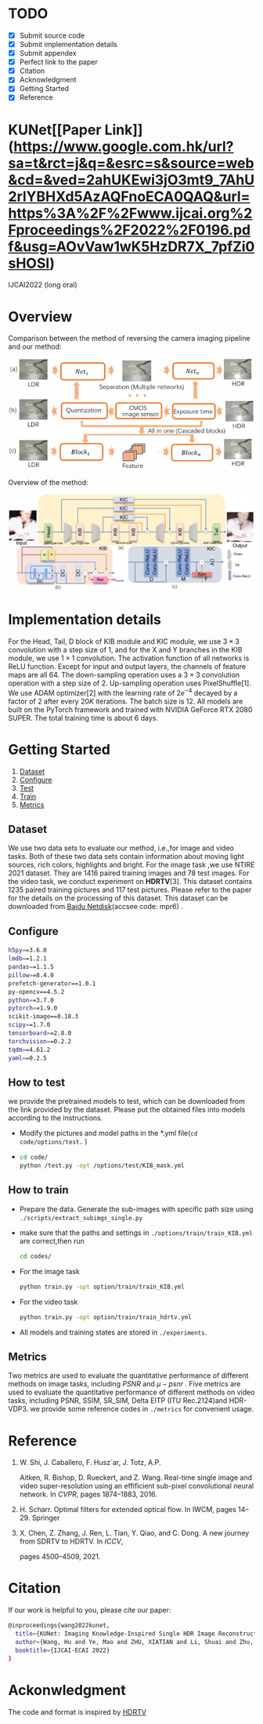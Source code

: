 # TODO

- [x] Submit source code
- [x] Submit implementation details
- [x] Submit appendex
- [x] Perfect link to the paper
- [x] Citation
- [x] Acknowledgment
- [x] Getting Started
- [x] Reference

# KUNet\[[Paper Link]\](https://www.google.com.hk/url?sa=t&rct=j&q=&esrc=s&source=web&cd=&ved=2ahUKEwi3jO3mt9_7AhU2rlYBHXd5AzAQFnoECA0QAQ&url=https%3A%2F%2Fwww.ijcai.org%2Fproceedings%2F2022%2F0196.pdf&usg=AOvVaw1wK5HzDR7X_7pfZi0sHOSl)

IJCAI2022 (long oral)

# Overview

 Comparison between the method of reversing the camera imaging pipeline and our method:

![image-20220426194141942](image-20220426194141942.png)

Overview of the method:

![image-20220426194236457](image-20220426194236457.png)

# Implementation details

For the Head, Tail, D block of KIB module and KIC module, we use $3\times 3$ convolution with a step size of 1, and for the X and Y branches in the KIB module, we use $1 \times 1$ convolution. The activation function of all networks is ReLU function. Except for input and output layers, the channels of feature maps are all 64. The down-sampling operation uses a $3 \times 3$ convolution operation with a step size of 2. Up-sampling operation uses PixelShuffle[1]. We use ADAM optimizer[2] with the learning rate of $2e^{-4}$ decayed by a factor of 2 after every $20K$ iterations. The batch size is 12. All models are built on the PyTorch framework and trained with NVIDIA GeForce RTX 2080 SUPER. The total training time is about 6 days. 

# Getting Started

1. [Dataset](#1)
2. [Configure](#2)
3. [Test](#3)
4. [Train](#4)
5. [Metrics](#5)

## <span id="1">Dataset</span>

We use two data sets to evaluate our method, i.e.,for image and video tasks. Both of these two data sets contain information about moving light sources, rich colors, highlights and bright. For the image task ,we use NTIRE 2021 dataset. They are 1416 paired training images and 78 test images. For the video task, we conduct experiment on **HDRTV**[3]. This dataset contains 1235 paired training pictures and 117 test pictures. Please refer to the paper for the details on the processing of this dataset. This dataset can be downloaded from [Baidu Netdisk](https://pan.baidu.com/s/1YfdFYD03KMyhKnpDo9nnZw)(accsee code: mpr6) .

## <span id="2">Configure</span>

```bash
h5py==3.6.0
lmdb==1.2.1
pandas==1.1.5
pillow==8.4.0
prefetch-generator==1.0.1
py-opencv==4.5.2
python==3.7.0
pytorch==1.9.0
scikit-image==0.18.3
scipy==1.7.0
tensorboard==2.8.0
torchvision==0.2.2
tqdm==4.61.2
yaml==0.2.5
```

## <span id="3">How to test</span>

we provide the pretrained models to test, which can be downloaded from the link provided by the dataset. Please put the obtained files into models according to the instructions. 

-  Modify the pictures and model paths in the *.yml file(`cd code/options/test.` )

- ```bash
  cd code/
  python /test.py -opt /options/test/KIB_mask.yml
  ```

## <span id="4">How to train</span>

- Prepare the data. Generate the sub-images with specific path size using ```./scripts/extract_subimgs_single.py``` 

- make sure that the paths and settings in `./options/train/train_KIB.yml` are correct,then run

  ```bash
  cd codes/
  ```

- For the image task 

  ```bash
  python train.py -opt option/train/train_KIB.yml
  ```

- For the video task 

  ```bash
  python train.py -opt option/train/train_hdrtv.yml  
  ```

- All models and training states are stored in `./experiments`.

## <span id="5">Metrics</span>

Two metrics are used to evaluate the quantitative performance of different methods on image tasks, including $PSNR$ and $\mu-psnr$ . Five metrics are used to evaluate the quantitative performance of different methods on video tasks, including PSNR, SSIM, SR_SIM, Delta EITP (ITU Rec.2124)and HDR-VDP3. we provide some reference codes in `./metrics` for convenient usage.

# Reference

1. W. Shi, J. Caballero, F. Husz´ar, J. Totz, A.P.

   Aitken, R. Bishop, D. Rueckert, and Z. Wang. Real-time single image and video super-resolution using an effificient sub-pixel convolutional neural network. In *CVPR*, pages 1874–1883, 2016.

2. H. Scharr. Optimal filters for extended optical flow. In IWCM, pages 14–29. Springer

3. X. Chen, Z. Zhang, J. Ren, L. Tian, Y. Qiao, and C. Dong. A new journey from SDRTV to HDRTV. In *ICCV*,

   pages 4500–4509, 2021.
# Citation
If our work is helpful to you, please cite our paper:
```bash
@inproceedings{wang2022kunet,
  title={KUNet: Imaging Knowledge-Inspired Single HDR Image Reconstruction},
  author={Wang, Hu and Ye, Mao and ZHU, XIATIAN and Li, Shuai and Zhu, Ce and Li, Xue},
  booktitle={IJCAI-ECAI 2022}
}
```
# Ackonwledgment

The code and format is inspired by [HDRTV](https://github.com/chxy95/HDRTVNet.git)
